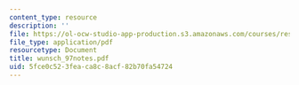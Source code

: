 ```yaml
---
content_type: resource
description: ''
file: https://ol-ocw-studio-app-production.s3.amazonaws.com/courses/res-12-000-evolution-of-physical-oceanography-spring-2007/5fce0c523feaca8c8acf82b70fa54724_wunsch_97notes.pdf
file_type: application/pdf
resourcetype: Document
title: wunsch_97notes.pdf
uid: 5fce0c52-3fea-ca8c-8acf-82b70fa54724
---
```


